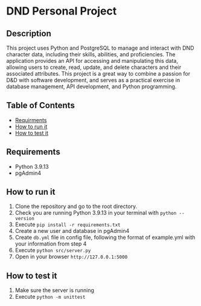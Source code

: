# DND Personal Project

## Description

This project uses Python and PostgreSQL to manage and interact with DND character data, including their skills, abilities, and proficiencies. The application provides an API for accessing and manipulating this data, allowing users to create, read, update, and delete characters and their associated attributes. This project is a great way to combine a passion for D&D with software development, and serves as a practical exercise in database management, API development, and Python programming.

## Table of Contents

- [Requirments](#requirements)
- [How to run it](#how-to-run-it)
- [How to test it](#how-to-test-it)

## Requirements

- Python 3.9.13
- pgAdmin4

## How to run it

1. Clone the repository and go to the root directory.
2. Check you are running Python 3.9.13 in your terminal with `python --version`
3. Execute `pip install -r requirements.txt`
4. Create a new user and database in pgAdmin4
5. Create `db.yml` file in config file, following the format of example.yml with your information from step 4
6. Execute `python src/server.py`
7. Open in your browser `http://127.0.0.1:5000`

## How to test it

1. Make sure the server is running
2. Execute `python -m unittest`
